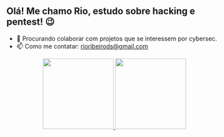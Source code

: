 ## Olá! Me chamo Rio, estudo sobre hacking e pentest! 😉

- 👯 Procurando colaborar com projetos que se interessem por cybersec.
- 📫 Como me contatar: rioribeirods@gmail.com



<div align="center" style="display: inline_block">
  <a href="https://github.com/rioribeirods">
  <img height="165em" src="https://github-readme-stats.vercel.app/api?username=rioribeirods&show_icons=true&theme=dark&include_all_commits=true&count_private=true"/>
  <img height="165em" src="https://github-readme-stats.vercel.app/api/top-langs/?username=rioribeirods&layout=compact&langs_count=7&theme=dark"/>
</div>

